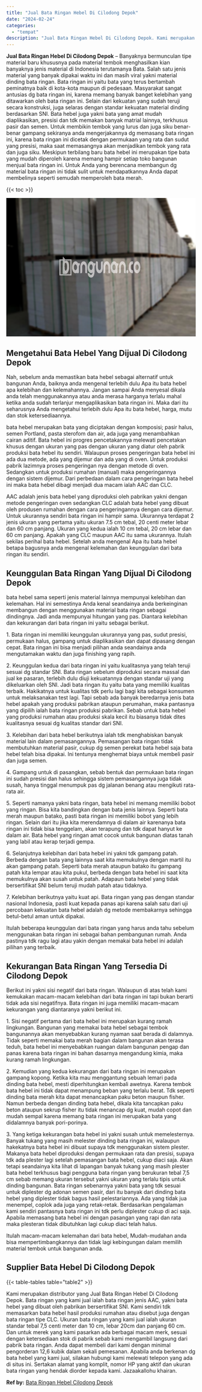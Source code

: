 ```yaml
---
title: "Jual Bata Ringan Hebel Di Cilodong Depok"
date: "2024-02-24"
categories: 
  - "tempat"
description: "Jual Bata Ringan Hebel Di Cilodong Depok. Kami merupakan distributor yang Jual Bata Ringan Hebel Di Cilodong Depok. Bata ringan yang kami jual ialah bata rin..."
---
```


**Jual Bata Ringan Hebel Di Cilodong Depok** – Banyaknya bermunculan tipe material baru khususnya pada material tembok menghasilkan kian banyaknya jenis material di Indonesia terutamanya Bata. Salah satu jenis material yang banyak dipakai waktu ini dan masih viral yakni material dinding bata ringan. Bata ringan ini yaitu bata yang terus bertambah peminatnya baik di kota-kota maupun di pedesaan. Masyarakat sangat antusias dg bata ringan ini, karena memang banyak banget kelebihan yang ditawarkan oleh bata ringan ini. Selain dari kekuatan yang sudah teruji secara konstruksi, juga selaras dengan standar kekuatan material dinding berdasarkan SNI. Bata hebel juga yakni bata yang amat mudah diaplikasikan, presisi dan tdk memakan banyak matrial lainnya, terkhusus pasir dan semen. Untuk membikin tembok yang lurus dan juga siku benar-benar gampang sekiranya anda mengerjakannya dg memasang bata ringan ini, karena bata ringan ini dicetak dengan permukaan yang rata dan sudut yang presisi, maka saat memasangnya akan menjadikan tembok yang rata dan juga siku. Meskipun terbilang baru bata hebel ini merupakan tipe bata yang mudah diperoleh karena memang hampir setiap toko bangunan menjual bata ringan ini. Untuk Anda yang berencana membangun dg material bata ringan ini tidak sulit untuk mendapatkannya Anda dapat membelinya seperti semudah memperoleh bata merah.

{{< toc >}}

![Jual Bata Ringan Hebel Di Cilodong Depok](/images/jual-hebel-murah-02.png)

## Mengetahui Bata Hebel Yang Dijual Di Cilodong Depok

Nah, sebelum anda memastikan bata hebel sebagai alternatif untuk bangunan Anda, baiknya anda mengenal terlebih dulu Apa itu bata hebel apa kelebihan dan kelemahannya. Jangan sampai Anda menyesal dikala anda telah menggunakannya atau anda merasa harganya terlalu mahal ketika anda sudah terlanjur mengaplikasikan bata ringan ini. Maka dari itu seharusnya Anda mengetahui terlebih dulu Apa itu bata hebel, harga, mutu dan stok ketersediaannya.

bata hebel merupakan bata yang diciptakan dengan komposisi; pasir halus, semen Portland, pasta sterofom dan air, ada juga yang menambahkan cairan aditif. Bata hebel ini progres pencetakannya melewati pencetakan khusus dengan ukuran yang pas dengan ukuran yang diatur oleh pabrik produksi bata hebel itu sendiri. Walaupun proses pengeringan bata hebel ini ada dua metode, ada yang dijemur dan ada yang di oven. Untuk produksi pabrik lazimnya proses pengeringan nya dengan metode di oven. Sedangkan untuk produksi rumahan (manual) maka pengeringannya dengan sistem dijemur. Dari perbedaan dalam cara pengeringan bata hebel ini maka bata hebel dibagi menjadi dua macam ialah AAC dan CLC.

AAC adalah jenis bata hebel yang diproduksi oleh pabrikan yakni dengan metode pengeringan oven sedangkan CLC adalah bata hebel yang dibuat oleh produsen rumahan dengan cara pengeringannya dengan cara dijemur. Untuk ukurannya sendiri bata ringan ini hampir sama. Ukurannya terdapat 2 jenis ukuran yang pertama yaitu ukuran 7.5 cm tebal, 20 centi meter lebar dan 60 cm panjang. Ukuran yang kedua ialah 10 cm tebal, 20 cm lebar dan 60 cm panjang. Apakah yang CLC maupun AAC itu sama ukurannya. Itulah sekilas perihal bata hebel. Setelah anda mengenal Apa itu bata hebel betapa bagusnya anda mengenal kelemahan dan keunggulan dari bata ringan itu sendiri.

## Keunggulan Bata Ringan Yang Dijual Di Cilodong Depok

bata hebel sama seperti jenis material lainnya mempunyai kelebihan dan kelemahan. Hal ini semestinya Anda kenal seandainya anda berkeinginan membangun dengan menggunakan material bata ringan sebagai dindingnya. Jadi anda mempunyai hitungan yang pas. Diantara kelebihan dan kekurangan dari bata ringan ini yaitu sebagai berikut.

1\. Bata ringan ini memiliki keunggulan ukurannya yang pas, sudut presisi, permukaan halus, gampang untuk diaplikasikan dan dapat dipasang dengan cepat. Bata ringan ini bisa menjadi pilihan anda seandainya anda mengutamakan waktu dan juga finishing yang rapih.

2\. Keunggulan kedua dari bata ringan ini yaitu kualitasnya yang telah teruji sesuai dg standar SNI. Bata ringan sebelum diproduksi secara massal dan jual ke pasaran, terlebih dulu diuji kekuatannya dengan standar uji yang dikeluarkan oleh SNI. Jadi bata ringan itu yaitu bata yang memiliki kualitas terbaik. Hakikatnya untuk kualitas tdk perlu lagi bagi kita sebagai konsumen untuk melaksanakan test lagi. Tapi sebab ada banyak beredarnya jenis bata hebel apakah yang produksi pabrikan ataupun perumahan, maka pantasnya yang dipilih ialah bata ringan produksi pabrikan. Sebab untuk bata hebel yang produksi rumahan atau produksi skala kecil itu biasanya tidak dites kualitasnya sesuai dg kualitas standar dari SNI.

3\. Kelebihan dari bata hebel berikutnya ialah tdk menghabiskan banyak material lain dalam pemasangannya. Pemasangan bata ringan tidak membutuhkan material pasir, cukup dg semen perekat bata hebel saja bata hebel telah bisa dipakai. Ini tentunya menghemat biaya untuk membeli pasir dan juga semen.

4\. Gampang untuk di pasangkan, sebab bentuk dan permukaan bata ringan ini sudah presisi dan halus sehingga sistem pemasangannya juga tidak susah, hanya tinggal menumpuk pas dg jalanan benang atau mengikuti rata-rata air.

5\. Seperti namanya yakni bata ringan, bata hebel ini memang memiliki bobot yang ringan. Bisa kita bandingkan dengan bata jenis lainnya. Seperti bata merah maupun batako, pasti bata ringan ini memiliki bobot yang lebih ringan. Selain dari itu jika kita merendamnya di dalam air karenanya bata ringan ini tidak bisa tenggelam, akan terapung dan tdk dapat hanyut ke dalam air. Bata hebel yang ringan amat cocok untuk bangunan diatas tanah yang labil atau kerap terjadi gempa.

6\. Selanjutnya kelebihan dari bata hebel ini yakni tdk gampang patah. Berbeda dengan bata yang lainnya saat kita memukulnya dengan martil itu akan gampang patah. Seperti bata merah ataupun batako itu gampang patah kita lempar atau kita pukul, berbeda dengan bata hebel ini saat kita memukulnya akan susah untuk patah. Adapaun bata hebel yang tidak bersertifikat SNI belum teruji mudah patah atau tidaknya.

7\. Kelebihan berikutnya yaitu kuat api. Bata ringan yang pas dengan standar nasional Indonesia, pasti kuat kepada panas api karena salah satu dari uji percobaan kekuatan bata hebel adalah dg metode membakarnya sehingga betul-betul aman untuk dipakai.

Itulah beberapa keunggulan dari bata ringan yang harus anda tahu sebelum menggunakan bata ringan ini sebagai bahan pembangunan rumah. Anda pastinya tdk ragu lagi atau yakin dengan memakai bata hebel ini adalah pilihan yang terbaik.

## Kekurangan Bata Ringan Yang Tersedia Di Cilodong Depok

Berikut ini yakni sisi negatif dari bata ringan. Walaupun di atas telah kami kemukakan macam-macam kelebihan dari bata ringan ini tapi bukan berarti tidak ada sisi negatifnya. Bata ringan ini juga memiliki macam-macam kekurangan yang diantaranya yakni berikut ini.

1\. Sisi negatif pertama dari bata hebel ini merupakan kurang ramah lingkungan. Bangunan yang memakai bata hebel sebagai tembok bangunannya akan menyebabkan kurang nyaman saat berada di dalamnya. Tidak seperti memakai bata merah bagian dalam bangunan akan terasa teduh, bata hebel ini menyebabkan ruangan dalam bangunan pengap dan panas karena bata ringan ini bahan dasarnya mengandung kimia, maka kurang ramah lingkungan.

2\. Kemudian yang kedua kekurangan dari bata ringan ini merupakan gampang kopong. Ketika kita mau menggantung sebuah lemari pada dinding bata hebel, mesti diperhitungkan kembali awetnya. Karena tembok bata hebel ini tidak dapat menampung beban yang terlalu berat. Tdk seperti dinding bata merah kita dapat menancapkan paku beton maupun fisher. Namun berbeda dengan dinding bata hebel, dikala kita tancapkan paku beton ataupun sekrup fisher itu tidak menancap dg kuat, mudah copot dan mudah sempal karena memang bata ringan ini merupakan bata yang didalamnya banyak pori-porinya.

3\. Yang ketiga kekurangan bata hebel ini yakni susah untuk memelesternya. Banyak tukang yang masih melester dinding bata ringan ini, walaupun hakekatnya bata hebel ini dibuat supaya tdk menggunakan sistem plester. Makanya bata hebel diproduksi dengan permukaan rata dan presisi, supaya tdk ada plester lagi setelah pemasangan bata hebel, cukup diaci saja. Akan tetapi seandainya kita lihat di lapangan banyak tukang yang masih plester bata hebel terkhusus bagi pengguna bata ringan yang berukuran tebal 7,5 cm sebab memang ukuran tersebut yakni ukuran yang terlalu tipis untuk dinding bangunan. Bata ringan sebenarnya yakni bata yang tdk sesuai untuk diplester dg adonan semen pasir, dari itu banyak dari dinding bata hebel yang diplester tidak bagus hasil pelestariannya. Ada yang tidak jua menempel, coplok ada juga yang retak-retak. Berdasarkan pengalaman kami sendiri pantasnya bata ringan ini tdk perlu diplester cukup di aci saja. Apabila memasang bata hebel ini dengan pasangan yang rapi dan rata maka plesteran tidak dibutuhkan lagi cukup diaci telah halus.

Itulah macam-macam kelemahan dari bata hebel, Mudah-mudahan anda bisa mempertimbangkannya dan tidak lagi kebingungan dalam memilih material tembok untuk bangunan anda.

## Supplier Bata Hebel Di Cilodong Depok

{{< table-tables table="table2" >}}

Kami merupakan distributor yang Jual Bata Ringan Hebel Di Cilodong Depok. Bata ringan yang kami jual ialah bata ringan jenis AAC, yakni bata hebel yang dibuat oleh pabrikan bersertifikat SNI. Kami sendiri tdk memasarkan bata hebel hasil produksi rumahan atau disebut juga dengan bata ringan tipe CLC. Ukuran bata ringan yang kami jual ialah ukuran standar tebal 7,5 centi meter dan 10 cm, lebar 20cm dan panjang 60 cm. Dan untuk merek yang kami pasarkan ada berbagai macam merk, sesuai dengan ketersediaan stok di pabrik sebab kami mengambil langsung dari pabrik bata ringan. Anda dapat membeli dari kami dengan minimal pengorderan 12,6 kubik dalam sekali pemesanan. Apabila anda berkenan dg bata hebel yang kami jual, silakan hubungi kami melewati telepon yang ada di situs ini. Sertakan alamat yang komplit, nomor HP yang aktif dan ukuran bata ringan yang hendak diorder kepada kami. Jazaakallohu khairan.

**Ref by:** [Bata Ringan Hebel Cilodong Depok](https://id.wikipedia.org/wiki/Bata)
